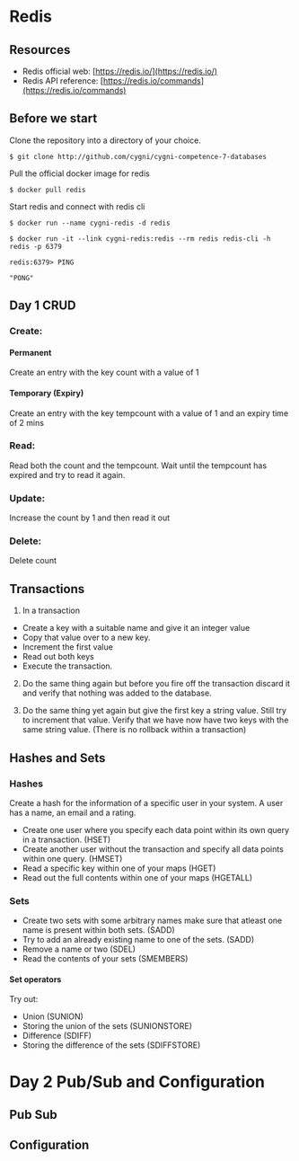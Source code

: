 # Redis

## Resources
- Redis official web: [https://redis.io/](https://redis.io/)
- Redis API reference: [https://redis.io/commands](https://redis.io/commands)

## Before we start

Clone the repository into a directory of your choice.

```
$ git clone http://github.com/cygni/cygni-competence-7-databases
```
Pull the official docker image for redis
```
$ docker pull redis
```

Start redis and connect with redis cli

```
$ docker run --name cygni-redis -d redis

$ docker run -it --link cygni-redis:redis --rm redis redis-cli -h redis -p 6379

redis:6379> PING

"PONG"
```

## Day 1 CRUD

### Create:

#### Permanent

Create an entry with the key count with a value of 1

#### Temporary (Expiry)

Create an entry with the key tempcount with a value of 1 and an expiry time of 2 mins

### Read:

Read both the count and the tempcount.
Wait until the tempcount has expired and try to read it again.

### Update:

Increase the count by 1 and then read it out

### Delete:

Delete count

## Transactions

1. In a transaction
 - Create a key with a suitable name and give it an integer value
 - Copy that value over to a new key.
 - Increment the first value
 - Read out both keys
 - Execute the transaction.

2. Do the same thing again but before you fire off the transaction discard it and verify that nothing was added to the database.

3. Do the same thing yet again but give the first key a string value. Still try to increment that value. Verify that we have now have two keys with the same string value. (There is no rollback within a transaction)

## Hashes and Sets

### Hashes
Create a hash for the information of a specific user in your system. A user has a name, an email and a rating.
 - Create one user where you specify each data point within its own query in a transaction. (HSET)
 - Create another user without the transaction and specify all data points within one query. (HMSET)
 - Read a specific key within one of your maps (HGET)
 - Read out the full contents within one of your maps (HGETALL)
 
### Sets
- Create two sets with some arbitrary names make sure that atleast one name is present within both sets. (SADD)
- Try to add an already existing name to one of the sets. (SADD)
- Remove a name or two (SDEL)
- Read the contents of your sets (SMEMBERS)

#### Set operators
Try out:
- Union (SUNION)
- Storing the union of the sets (SUNIONSTORE)
- Difference (SDIFF)
- Storing the difference of the sets (SDIFFSTORE)

# Day 2 Pub/Sub and Configuration

## Pub Sub

## Configuration




